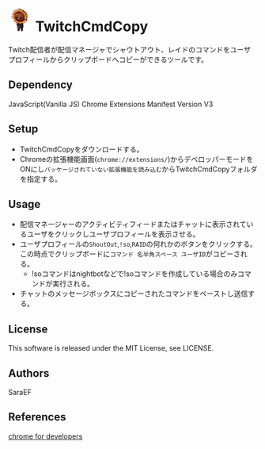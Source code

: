 # ![TwitchCmdCopy README](./images/icon/icon48.png) TwitchCmdCopy

Twitch配信者が配信マネージャでシャウトアウト、レイドのコマンドをユーザプロフィールからクリップボードへコピーができるツールです。

## Dependency

JavaScript(Vanilla JS)
Chrome Extensions Manifest Version V3

## Setup

* TwitchCmdCopyをダウンロードする。
* Chromeの拡張機能画面(`chrome://extensions/`)からデベロッパーモードをONにし`パッケージされていない拡張機能を読み込む`からTwitchCmdCopyフォルダを指定する。

## Usage

* 配信マネージャーのアクティビティフィードまたはチャットに表示されているユーザをクリックしユーザプロフィールを表示させる。
* ユーザプロフィールの`ShoutOut`,`!so`,`RAID`の何れかのボタンをクリックする。この時点でクリップボードに`コマンド 名半角スペース ユーザID`がコピーされる。
  * !soコマンドはnightbotなどで!soコマンドを作成している場合のみコマンドが実行される。
* チャットのメッセージボックスにコピーされたコマンドをペーストし送信する。

## License

This software is released under the MIT License, see LICENSE.

## Authors

SaraEF

## References

[chrome for developers](https://developer.chrome.com/docs/extensions)

